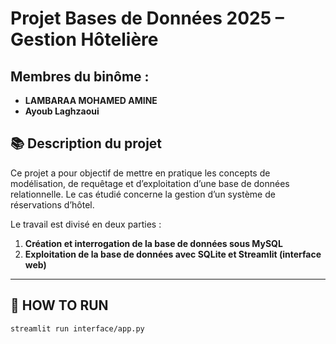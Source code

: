 # Projet Bases de Données 2025 – Gestion Hôtelière

## Membres du binôme :
- **LAMBARAA MOHAMED AMINE**
- **Ayoub Laghzaoui**

## 📚 Description du projet

Ce projet a pour objectif de mettre en pratique les concepts de modélisation, de requêtage et d’exploitation d’une base de données relationnelle. Le cas étudié concerne la gestion d’un système de réservations d’hôtel.

Le travail est divisé en deux parties :
1. **Création et interrogation de la base de données sous MySQL**
2. **Exploitation de la base de données avec SQLite et Streamlit (interface web)**

---

## 📁 HOW TO RUN
```bash
streamlit run interface/app.py

